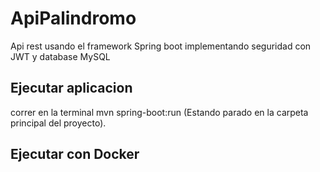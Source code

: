 # ApiPalindromo
Api rest usando el framework Spring boot implementando seguridad con JWT y database MySQL

## Ejecutar aplicacion

correr en la terminal 
mvn spring-boot:run
(Estando parado en la carpeta principal del proyecto).

## Ejecutar con Docker

